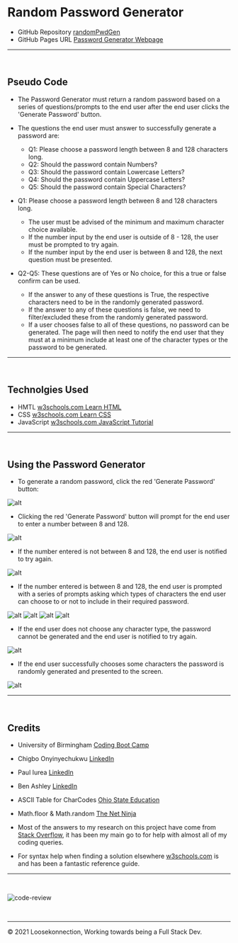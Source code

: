 # Random Password Generator


*   GitHub Repository [randomPwdGen](https://github.com/Loosekonnection/randomPwdGen)
*   GitHub Pages URL [Password Generator Webpage](https://loosekonnection.github.io/randomPwdGen/)
---

<br>

## Pseudo Code

*   The Password Generator must return a random password based on a series of questions/prompts to the end user after the end user clicks the 'Generate Password' button.

*   The questions the end user must answer to successfully generate a password are:

    *   Q1: Please choose a password length between 8 and 128 characters long.
    *   Q2: Should the password contain Numbers?
    *   Q3: Should the password contain Lowercase Letters?
    *   Q4: Should the password contain Uppercase Letters?
    *   Q5: Should the password contain Special Characters?

*   Q1: Please choose a password length between 8 and 128 characters long.

    *   The user must be advised of the minimum and maximum character choice available.
    *   If the number input by the end user is outside of 8 - 128, the user must be prompted to try again.
    *   If the number input by the end user is between 8 and 128, the next question must be presented.

*   Q2-Q5: These questions are of Yes or No choice, for this a true or false confirm can be used.

    *   If the answer to any of these questions is True, the respective characters need to be in the randomly generated password.
    *   If the answer to any of these questions is false, we need to filter/excluded these from the randomly generated password.
    *   If a user chooses false to all of these questions, no password can be generated. The page will then need to notify the end user that they must at a minimum include at least one of the character types or the password to be generated.


---

<br>

## Technolgies Used

*   HMTL [w3schools.com Learn HTML](https://www.w3schools.com/html/default.asp)
*   CSS [w3schools.com Learn CSS](https://www.w3schools.com/css/default.asp)
*   JavaScript [w3schools.com JavaScript Tutorial](https://www.w3schools.com/js/default.asp)
---

<br>

##  Using the Password Generator

*   To generate a random password, click the red 'Generate Password' button:

![alt](README_img/screenshot_01.PNG)

*   Clicking the red 'Generate Password' button will prompt for the end user to enter a number between 8 and 128.

![alt](README_img/screenshot_02.PNG)

* If the number entered is not between 8 and 128, the end user is notified to try again.

![alt](README_img/screenshot_03.PNG)

*   If the number entered is between 8 and 128, the end user is prompted with a series of prompts asking which types of characters the end user can choose to or not to include in their required password.

![alt](README_img/screenshot_04.PNG)
![alt](README_img/screenshot_05.PNG)
![alt](README_img/screenshot_06.PNG)
![alt](README_img/screenshot_07.PNG)

*   If the end user does not choose any character type, the password cannot be generated and the end user is notified to try again.

![alt](README_img/screenshot_08.PNG)

*   If the end user successfully chooses some characters the password is randomly generated and presented to the screen.

![alt](README_img/screenshot_09.PNG)


---

<br>

## Credits

*   University of Birmingham [Coding Boot Camp](https://bootcamp.birmingham.ac.uk/coding/)

*   Chigbo Onyinyechukwu [LinkedIn](https://www.linkedin.com/in/nnadi-onyinyechukwu-73726953/)

*   Paul Iurea [LinkedIn](https://www.linkedin.com/in/paul-iurea/)

* Ben Ashley [LinkedIn](https://www.linkedin.com/in/bashley1/)

*   ASCII Table for CharCodes [Ohio State Education](https://www.asc.ohio-state.edu/demarneffe.1/LING5050/material/characters.html)

*   Math.floor & Math.random [The Net Ninja](https://www.youtube.com/channel/UCW5YeuERMmlnqo4oq8vwUpg)

*   Most of the answers to my research on this project have come from [Stack Overflow](https://stackoverflow.com/), it has been my main go to for help with almost all of my coding queries.

* For syntax help when finding a solution elsewhere [w3schools.com](https://www.w3schools.com/jsref/default.asp) is and has been a fantastic reference guide.
---
<br>

![code-review](https://img.shields.io/badge/code--review-ready%20for%20review-green)

<br>

---
© 2021 Loosekonnection, Working towards being a Full Stack Dev.


